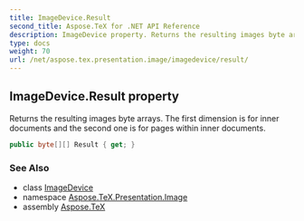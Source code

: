 ```yaml
---
title: ImageDevice.Result
second_title: Aspose.TeX for .NET API Reference
description: ImageDevice property. Returns the resulting images byte arrays. The first dimension is for inner documents and the second one is for pages within inner documents
type: docs
weight: 70
url: /net/aspose.tex.presentation.image/imagedevice/result/
---
```

## ImageDevice.Result property

Returns the resulting images byte arrays. The first dimension is for inner documents and the second one is for pages within inner documents.

```csharp
public byte[][] Result { get; }
```

### See Also

* class [ImageDevice](../)
* namespace [Aspose.TeX.Presentation.Image](../../imagedevice/)
* assembly [Aspose.TeX](../../../)



